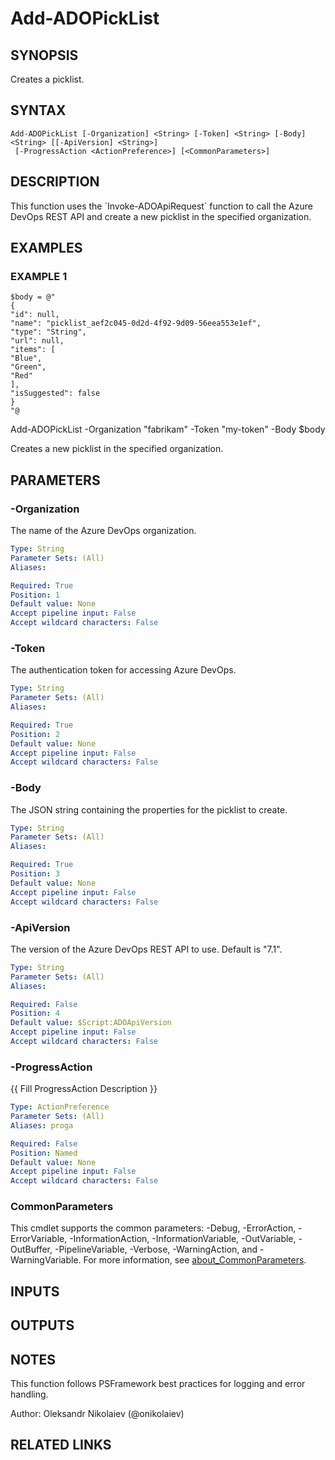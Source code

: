 ﻿---
external help file: ado.core-help.xml
Module Name: ado.core
online version:
schema: 2.0.0
---

# Add-ADOPickList

## SYNOPSIS
Creates a picklist.

## SYNTAX

```
Add-ADOPickList [-Organization] <String> [-Token] <String> [-Body] <String> [[-ApiVersion] <String>]
 [-ProgressAction <ActionPreference>] [<CommonParameters>]
```

## DESCRIPTION
This function uses the \`Invoke-ADOApiRequest\` function to call the Azure DevOps REST API and create a new picklist in the specified organization.

## EXAMPLES

### EXAMPLE 1
```
$body = @"
{
"id": null,
"name": "picklist_aef2c045-0d2d-4f92-9d09-56eea553e1ef",
"type": "String",
"url": null,
"items": [
"Blue",
"Green",
"Red"
],
"isSuggested": false
}
"@
```

Add-ADOPickList -Organization "fabrikam" -Token "my-token" -Body $body

Creates a new picklist in the specified organization.

## PARAMETERS

### -Organization
The name of the Azure DevOps organization.

```yaml
Type: String
Parameter Sets: (All)
Aliases:

Required: True
Position: 1
Default value: None
Accept pipeline input: False
Accept wildcard characters: False
```

### -Token
The authentication token for accessing Azure DevOps.

```yaml
Type: String
Parameter Sets: (All)
Aliases:

Required: True
Position: 2
Default value: None
Accept pipeline input: False
Accept wildcard characters: False
```

### -Body
The JSON string containing the properties for the picklist to create.

```yaml
Type: String
Parameter Sets: (All)
Aliases:

Required: True
Position: 3
Default value: None
Accept pipeline input: False
Accept wildcard characters: False
```

### -ApiVersion
The version of the Azure DevOps REST API to use.
Default is "7.1".

```yaml
Type: String
Parameter Sets: (All)
Aliases:

Required: False
Position: 4
Default value: $Script:ADOApiVersion
Accept pipeline input: False
Accept wildcard characters: False
```

### -ProgressAction
{{ Fill ProgressAction Description }}

```yaml
Type: ActionPreference
Parameter Sets: (All)
Aliases: proga

Required: False
Position: Named
Default value: None
Accept pipeline input: False
Accept wildcard characters: False
```

### CommonParameters
This cmdlet supports the common parameters: -Debug, -ErrorAction, -ErrorVariable, -InformationAction, -InformationVariable, -OutVariable, -OutBuffer, -PipelineVariable, -Verbose, -WarningAction, and -WarningVariable. For more information, see [about_CommonParameters](http://go.microsoft.com/fwlink/?LinkID=113216).

## INPUTS

## OUTPUTS

## NOTES
This function follows PSFramework best practices for logging and error handling.

Author: Oleksandr Nikolaiev (@onikolaiev)

## RELATED LINKS
